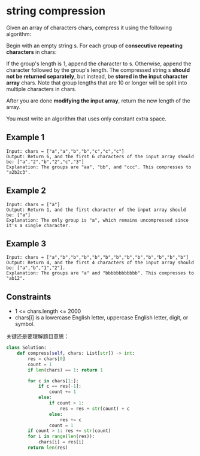 # string compression

Given an array of characters chars, compress it using the following algorithm:

Begin with an empty string s. For each group of **consecutive repeating characters** in chars:

If the group's length is 1, append the character to s.
Otherwise, append the character followed by the group's length.
The compressed string s **should not be returned separately**, but instead, be **stored in the input character array** chars. Note that group lengths that are 10 or longer will be split into multiple characters in chars.

After you are done **modifying the input array**, return the new length of the array.

You must write an algorithm that uses only constant extra space.

## Example 1

```text
Input: chars = ["a","a","b","b","c","c","c"]
Output: Return 6, and the first 6 characters of the input array should be: ["a","2","b","2","c","3"]
Explanation: The groups are "aa", "bb", and "ccc". This compresses to "a2b2c3".
```

## Example 2

```text
Input: chars = ["a"]
Output: Return 1, and the first character of the input array should be: ["a"]
Explanation: The only group is "a", which remains uncompressed since it's a single character.
```

## Example 3

```text
Input: chars = ["a","b","b","b","b","b","b","b","b","b","b","b","b"]
Output: Return 4, and the first 4 characters of the input array should be: ["a","b","1","2"].
Explanation: The groups are "a" and "bbbbbbbbbbbb". This compresses to "ab12".
```

## Constraints

- 1 <= chars.length <= 2000
- chars[i] is a lowercase English letter, uppercase English letter, digit, or symbol.

关键还是要理解题目意思：

```python
class Solution:
    def compress(self, chars: List[str]) -> int:
        res = chars[0]
        count = 1
        if len(chars) == 1: return 1

        for c in chars[1:]:
            if c == res[-1]:
                count += 1
            else:
                if count > 1:
                    res = res + str(count) + c
                else:
                    res += c
                count = 1
        if count > 1: res += str(count)
        for i in range(len(res)):
            chars[i] = res[i]
        return len(res)
```
